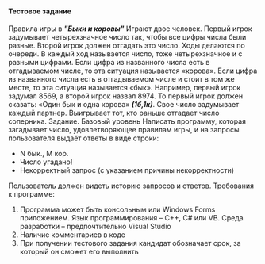 #### Тестовое задание 
Правила игры в ***&quot;Быки и коровы&quot;***
Играют двое человек. Первый игрок задумывает четырехзначное число так, чтобы все цифры
числа были разные. Второй игрок должен отгадать это число.
Ходы делаются по очереди. В каждый ход называется число, тоже четырехзначное и с разными
цифрами. Если цифра из названного числа есть в отгадываемом числе, то эта ситуация называется
«корова». Если цифра из названного числа есть в отгадываемом числе и стоит в том же месте, то
эта ситуация называется «бык».
Например, первый игрок задумал 8569, а второй игрок назвал 8974. То первый игрок должен
сказать: «Один бык и одна корова» ***(1б,1к)***.
Свое число задумывает каждый партнер. Выигрывает тот, кто раньше отгадает число соперника.
Задание. Базовый уровень
Написать программу, которая загадывает число, удовлетворяющее правилам игры, и на запросы
пользователя выдаёт ответы в виде строки:
* N бык., M кор.
* Число угадано!
* Некорректный запрос (с указанием причины некорректности)

Пользователь должен видеть историю запросов и ответов.
Требования к программе:
1. Программа может быть консольным или Windows Forms приложением. Язык
программирования – C++, C# или VB. Среда разработки – предпочтительно Visual Studio
2. Наличие комментариев в коде
3. При получении тестового задания кандидат обозначает срок, за который он сможет его
выполнить